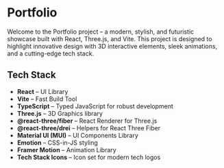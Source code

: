 # Portfolio

Welcome to the Portfolio project – a modern, stylish, and futuristic showcase built with React, Three.js, and Vite. This project is designed to highlight innovative design with 3D interactive elements, sleek animations, and a cutting-edge tech stack.

## Tech Stack

- **React** – UI Library
- **Vite** – Fast Build Tool
- **TypeScript** – Typed JavaScript for robust development
- **Three.js** – 3D Graphics library
- **@react-three/fiber** – React Renderer for Three.js
- **@react-three/drei** – Helpers for React Three Fiber
- **Material UI (MUI)** – UI Components Library
- **Emotion** – CSS-in-JS styling
- **Framer Motion** – Animation Library
- **Tech Stack Icons** – Icon set for modern tech logos
